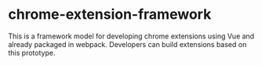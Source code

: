 # chrome-extension-framework
This is a framework model for developing chrome extensions using Vue and already packaged in webpack. Developers can build extensions based on this prototype.
